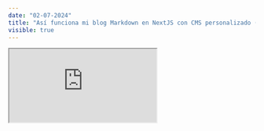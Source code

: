 ```yaml
---
date: "02-07-2024"
title: "Así funciona mi blog Markdown en NextJS con CMS personalizado (y gratis)"
visible: true
---
```

<iframe src="https://www.youtube.com/embed/MSe0H0icPlA" allowfullscreen></iframe>
